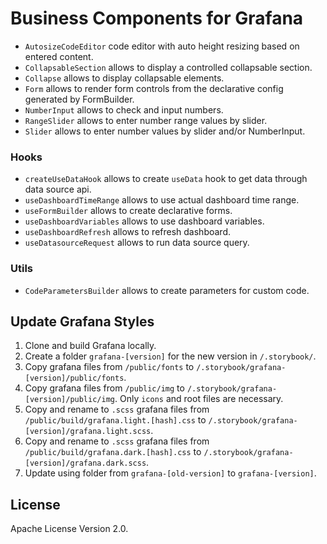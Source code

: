 # Business Components for Grafana

- `AutosizeCodeEditor` code editor with auto height resizing based on entered content.
- `CollapsableSection` allows to display a controlled collapsable section.
- `Collapse` allows to display collapsable elements.
- `Form` allows to render form controls from the declarative config generated by FormBuilder.
- `NumberInput` allows to check and input numbers.
- `RangeSlider` allows to enter number range values by slider.
- `Slider` allows to enter number values by slider and/or NumberInput.

### Hooks

- `createUseDataHook` allows to create `useData` hook to get data through data source api.
- `useDashboardTimeRange` allows to use actual dashboard time range.
- `useFormBuilder` allows to create declarative forms.
- `useDashboardVariables` allows to use dashboard variables.
- `useDashboardRefresh` allows to refresh dashboard.
- `useDatasourceRequest` allows to run data source query.

### Utils

- `CodeParametersBuilder` allows to create parameters for custom code.

## Update Grafana Styles

1. Clone and build Grafana locally.
2. Create a folder `grafana-[version]` for the new version in `/.storybook/`.
3. Copy grafana files from `/public/fonts` to `/.storybook/grafana-[version]/public/fonts`.
4. Copy grafana files from `/public/img` to `/.storybook/grafana-[version]/public/img`. Only `icons` and root files are necessary.
5. Copy and rename to `.scss` grafana files from `/public/build/grafana.light.[hash].css` to `/.storybook/grafana-[version]/grafana.light.scss`.
6. Copy and rename to `.scss` grafana files from `/public/build/grafana.dark.[hash].css` to `/.storybook/grafana-[version]/grafana.dark.scss`.
7. Update using folder from `grafana-[old-version]` to `grafana-[version]`.

## License

Apache License Version 2.0.
